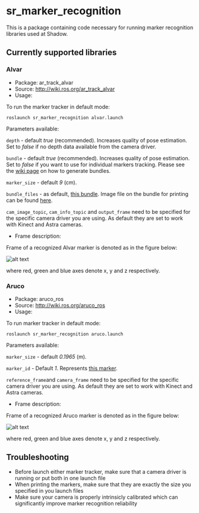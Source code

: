 # sr_marker_recognition

This is a package containing code necessary for running marker recognition libraries used at Shadow.

## Currently supported libraries

### Alvar
- Package: ar_track_alvar
- Source: <http://wiki.ros.org/ar_track_alvar>
- Usage:

To run the marker tracker in default mode:

`roslaunch sr_marker_recognition alvar.launch`

Parameters available:

`depth` - default *true* (recommended). Increases quality of pose estimation. Set to *false* if no depth data available from the camera driver.

`bundle` - default *true* (recommended). Increases quality of pose estimation. Set to *false* if you want to use for individual markers tracking. Please see the [wiki page](http://wiki.ros.org/ar_track_alvar#ar_track_alvar.2BAC8-post-fuerte.Automatic_XML_bundle_file_generation) on how to generate bundles.

`marker_size` - default *9* (cm).

`bundle_files` - as default, [this bundle](https://github.com/shadow-robot/common_resources/blob/kinetic-devel/sr_description_common/ar_markers/ar_marker_0_1_2_3_a4.xml). Image file on the bundle for printing can be found [here](https://github.com/shadow-robot/sr_vision/blob/SRC-1223/F_generify_extrinsic_calibration/sr_marker_recognition/doc/ar_marker_a4_border_right_size.png).

`cam_image_topic`, `cam_info_topic` and `output_frame` need to be specified for the specific camera driver you are using. As default they are set to work with Kinect and Astra cameras.

- Frame description:

Frame of a recognized Alvar marker is denoted as in the figure below:

![alt text](https://github.com/shadow-robot/sr_vision/blob/SRC-1223/F_generify_extrinsic_calibration/sr_marker_recognition/doc/alvar_frame.jpg)

where red, green and blue axes denote x, y and z respectively.

### Aruco
- Package: aruco_ros
- Source: <http://wiki.ros.org/aruco_ros>
- Usage:

To run marker tracker in default mode:

`roslaunch sr_marker_recognition aruco.launch`

Parameters available:

`marker_size` - default *0.1965* (m).

`marker_id` - Default *1*. Represents [this marker](https://github.com/shadow-robot/sr_vision/blob/SRC-1223/F_generify_extrinsic_calibration/sr_marker_recognition/utils/aruco.png).

`reference_frame`and `camera_frame` need to be specified for the specific camera driver you are using. As default they are set to work with Kinect and Astra cameras.

- Frame description:

Frame of a recognized Aruco marker is denoted as in the figure below:

![alt text](https://github.com/shadow-robot/sr_vision/blob/SRC-1223/F_generify_extrinsic_calibration/sr_marker_recognition/doc/aruco_frame.jpg)

where red, green and blue axes denote x, y and z respectively.

## Troubleshooting
- Before launch either marker tracker, make sure that a camera driver is running or put both in one launch file
- When printing the markers, make sure that they are exactly the size you specified in you launch files
- Make sure your camera is properly intrinsicly calibrated which can significantly improve marker recognition reliability
